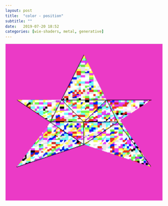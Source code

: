 ```yaml
---
layout: post
title:  "color - position"
subtitle: ""
date:   2019-07-20 18:52
categories: [wie-shaders, metal, generative]
---
```

![](/assets/83335e74bc.jpg)